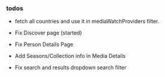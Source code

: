 ### todos

- fetch all countries and use it in mediaWatchProviders filter.

- Fix Discover page (started)

- Fix Person Details Page

- Add Seasons/Collection info in Media Details

- Fix search and results dropdown search filter
